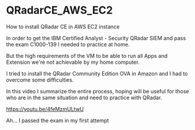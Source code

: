 # QRadarCE_AWS_EC2
How to install QRadar CE in AWS EC2 instance

In order to get the IBM Certified Analyst - Security QRadar SIEM and pass the exam C1000-139 I needed to practice at home. 

But the high requirements of the VM to be able to run all Apps and Extension we're not achievable by my home computer.

I tried to install the QRadar Community Edition OVA in Amazon and I had to overcome some difficulties.

In this video I summarize the entire process, hoping will be useful for those who are in the same situation and need to practice with QRadar. 

https://youtu.be/4feMzmULtwU

Ah... I passed the exam in my first attempt 
